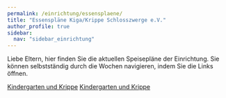 ```yaml
---
permalink: /einrichtung/essensplaene/
title: "Essenspläne Kiga/Krippe Schlosszwerge e.V."
author_profile: true
sidebar:  
  nav: "sidebar_einrichtung"
---
```


Liebe Eltern, hier finden Sie die aktuellen Speisepläne der Einrichtung.
Sie können selbstständig durch die Wochen navigieren, indem Sie die 
Links öffnen. 


[Kindergarten und Krippe](https://vitaminreich.bio/wp-content/uploads/2023/04/KW_42_Paprika_Speiseplan.pdf)
[Kindergarten und Krippe](https://vitaminreich.bio/wp-content/uploads/2023/04/KW_41_Paprika_Speiseplan.pdf)

